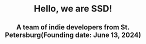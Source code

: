 <h1 align="center">Hello, we are SSD!</h1>
<h2 align="center">A team of indie developers from St. Petersburg(Founding date: June 13, 2024)</h2>
